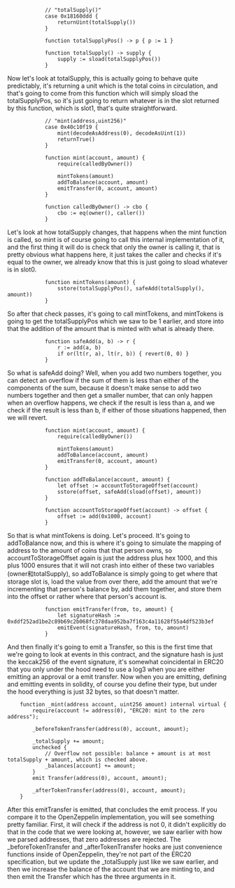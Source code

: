 ```solidity
            // "totalSupply()"
            case 0x18160ddd {
                returnUint(totalSupply())
            }
            
            function totalSupplyPos() -> p { p := 1 }
            
            function totalSupply() -> supply {
                supply := sload(totalSupplyPos())
            }
```

Now let's look at totalSupply, this is actually going to behave quite predictably, it's returning a unit which is the total coins in circulation, and that's going to come from this function which will simply sload the totalSupplyPos, so it's just going to return whatever is in the slot returned by this function, which is slot1, that's quite straightforward. 

```solidity
            // "mint(address,uint256)"
            case 0x40c10f19 {
                mint(decodeAsAddress(0), decodeAsUint(1))
                returnTrue()
            }
            
            function mint(account, amount) {
                require(calledByOwner())

                mintTokens(amount)
                addToBalance(account, amount)
                emitTransfer(0, account, amount)
            }
            
            function calledByOwner() -> cbo {
                cbo := eq(owner(), caller())
            }
```

Let's look at how totalSupply changes, that happens when the mint function is called, so mint is of course going to call this internal implementation of it, and the first thing it will do is check that only the owner is calling it, that is pretty obvious what happens here, it just takes the caller and checks if it's equal to the owner, we already know that this is just going to sload whatever is in slot0. 

```solidity
            function mintTokens(amount) {
                sstore(totalSupplyPos(), safeAdd(totalSupply(), amount))
            }
```

So after that check passes, it's going to call mintTokens, and mintTokens is going to get the totalSupplyPos which we saw to be 1 earlier, and store into that the addition of the amount that is minted with what is already there. 

```solidity
            function safeAdd(a, b) -> r {
                r := add(a, b)
                if or(lt(r, a), lt(r, b)) { revert(0, 0) }
            }
```

So what is safeAdd doing? Well, when you add two numbers together, you can detect an overflow if the sum of them is less than either of the components of the sum, because it doesn't make sense to add two numbers together and then get a smaller number, that can only happen when an overflow happens, we check if the result is less than a, and we check if the result is less than b, if either of those situations happened, then we will revert. 

```solidity
            function mint(account, amount) {
                require(calledByOwner())

                mintTokens(amount)
                addToBalance(account, amount)
                emitTransfer(0, account, amount)
            }
            
            function addToBalance(account, amount) {
                let offset := accountToStorageOffset(account)
                sstore(offset, safeAdd(sload(offset), amount))
            }
            
            function accountToStorageOffset(account) -> offset {
                offset := add(0x1000, account)
            }
```

So that is what mintTokens is doing. Let's proceed. It's going to addToBalance now, and this is where it's going to simulate the mapping of address to the amount of coins that that person owns, so accountToStorageOffset again is just the address plus hex 1000, and this plus 1000 ensures that it will not crash into either of these two variables (owner和totalSupply), so addToBalance is simply going to get where that storage slot is, load the value from over there, add the amount that we're incrementing that person's balance by, add them together, and store them into the offset or rather where that person's account is. 

```solidity
            function emitTransfer(from, to, amount) {
                let signatureHash := 0xddf252ad1be2c89b69c2b068fc378daa952ba7f163c4a11628f55a4df523b3ef
                emitEvent(signatureHash, from, to, amount)
            }
```

And then finally it's going to emit a Transfer, so this is the first time that we're going to look at events in this contract, and the signature hash is just the keccak256 of the event signature, it's somewhat coincidental in ERC20 that you only under the hood need to use a log3 when you are either emitting an approval or a emit transfer. Now when you are emitting, defining and emitting events in solidity, of course you define their type, but under the hood everything is just 32 bytes, so that doesn't matter. 

```solidity
    function _mint(address account, uint256 amount) internal virtual {
        require(account != address(0), "ERC20: mint to the zero address");

        _beforeTokenTransfer(address(0), account, amount);

        _totalSupply += amount;
        unchecked {
            // Overflow not possible: balance + amount is at most totalSupply + amount, which is checked above.
            _balances[account] += amount;
        }
        emit Transfer(address(0), account, amount);

        _afterTokenTransfer(address(0), account, amount);
    }
```

After this emitTransfer is emitted, that concludes the emit process. If you compare it to the OpenZeppelin implementation, you will see something pretty familiar. First, it will check if the address is not 0, it didn't explicitly do that in the code that we were looking at, however, we saw earlier with how we parsed addresses, that zero addresses are rejected. The _beforeTokenTransfer and _afterTokenTransfer hooks are just convenience functions inside of OpenZeppelin, they're not part of the ERC20 specification, but we update the _totalSupply just like we saw earlier, and then we increase the balance of the account that we are minting to, and then emit the Transfer which has the three arguments in it.